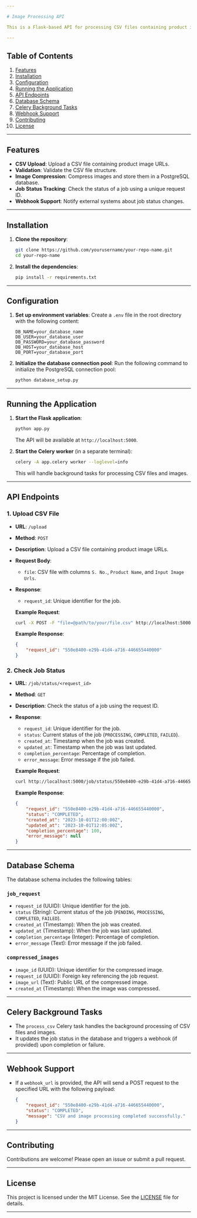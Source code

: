 ```yaml
---

# Image Processing API

This is a Flask-based API for processing CSV files containing product image URLs. The API compresses the images and stores them in a PostgreSQL database. It also supports background processing using Celery and provides webhook notifications.

---
```


## Table of Contents

1. [Features](#features)
2. [Installation](#installation)
3. [Configuration](#configuration)
4. [Running the Application](#running-the-application)
5. [API Endpoints](#api-endpoints)
6. [Database Schema](#database-schema)
7. [Celery Background Tasks](#celery-background-tasks)
8. [Webhook Support](#webhook-support)
9. [Contributing](#contributing)
10. [License](#license)

---

## Features

- **CSV Upload**: Upload a CSV file containing product image URLs.
- **Validation**: Validate the CSV file structure.
- **Image Compression**: Compress images and store them in a PostgreSQL database.
- **Job Status Tracking**: Check the status of a job using a unique request ID.
- **Webhook Support**: Notify external systems about job status changes.

---

## Installation

1. **Clone the repository**:
   ```bash
   git clone https://github.com/yourusername/your-repo-name.git
   cd your-repo-name
   ```

2. **Install the dependencies**:
   ```bash
   pip install -r requirements.txt
   ```

---

## Configuration

1. **Set up environment variables**:
   Create a `.env` file in the root directory with the following content:
   ```plaintext
   DB_NAME=your_database_name
   DB_USER=your_database_user
   DB_PASSWORD=your_database_password
   DB_HOST=your_database_host
   DB_PORT=your_database_port
   ```

2. **Initialize the database connection pool**:
   Run the following command to initialize the PostgreSQL connection pool:
   ```bash
   python database_setup.py
   ```

---

## Running the Application

1. **Start the Flask application**:
   ```bash
   python app.py
   ```
   The API will be available at `http://localhost:5000`.

2. **Start the Celery worker** (in a separate terminal):
   ```bash
   celery -A app.celery worker --loglevel=info
   ```
   This will handle background tasks for processing CSV files and images.

---

## API Endpoints

### 1. Upload CSV File

- **URL**: `/upload`
- **Method**: `POST`
- **Description**: Upload a CSV file containing product image URLs.
- **Request Body**:
  - `file`: CSV file with columns `S. No.`, `Product Name`, and `Input Image Urls`.
- **Response**:
  - `request_id`: Unique identifier for the job.

   **Example Request**:
   ```bash
   curl -X POST -F "file=@path/to/your/file.csv" http://localhost:5000/upload
   ```

   **Example Response**:
   ```json
   {
       "request_id": "550e8400-e29b-41d4-a716-446655440000"
   }
   ```

### 2. Check Job Status

- **URL**: `/job/status/<request_id>`
- **Method**: `GET`
- **Description**: Check the status of a job using the request ID.
- **Response**:
  - `request_id`: Unique identifier for the job.
  - `status`: Current status of the job (`PROCESSING`, `COMPLETED`, `FAILED`).
  - `created_at`: Timestamp when the job was created.
  - `updated_at`: Timestamp when the job was last updated.
  - `completion_percentage`: Percentage of completion.
  - `error_message`: Error message if the job failed.

   **Example Request**:
   ```bash
   curl http://localhost:5000/job/status/550e8400-e29b-41d4-a716-446655440000
   ```

   **Example Response**:
   ```json
   {
       "request_id": "550e8400-e29b-41d4-a716-446655440000",
       "status": "COMPLETED",
       "created_at": "2023-10-01T12:00:00Z",
       "updated_at": "2023-10-01T12:05:00Z",
       "completion_percentage": 100,
       "error_message": null
   }
   ```

---

## Database Schema

The database schema includes the following tables:

### `job_request`
- `request_id` (UUID): Unique identifier for the job.
- `status` (String): Current status of the job (`PENDING`, `PROCESSING`, `COMPLETED`, `FAILED`).
- `created_at` (Timestamp): When the job was created.
- `updated_at` (Timestamp): When the job was last updated.
- `completion_percentage` (Integer): Percentage of completion.
- `error_message` (Text): Error message if the job failed.

### `compressed_images`
- `image_id` (UUID): Unique identifier for the compressed image.
- `request_id` (UUID): Foreign key referencing the job request.
- `image_url` (Text): Public URL of the compressed image.
- `created_at` (Timestamp): When the image was compressed.

---

## Celery Background Tasks

- The `process_csv` Celery task handles the background processing of CSV files and images.
- It updates the job status in the database and triggers a webhook (if provided) upon completion or failure.

---

## Webhook Support

- If a `webhook_url` is provided, the API will send a POST request to the specified URL with the following payload:
  ```json
  {
      "request_id": "550e8400-e29b-41d4-a716-446655440000",
      "status": "COMPLETED",
      "message": "CSV and image processing completed successfully."
  }
  ```

---

## Contributing

Contributions are welcome! Please open an issue or submit a pull request.

---

## License

This project is licensed under the MIT License. See the [LICENSE](LICENSE) file for details.

---

